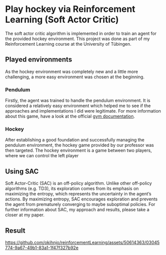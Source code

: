 # Play hockey via Reinforcement Learning (Soft Actor Critic)
The soft actor critic algorithm is implemented in order to train an agent for the provided hockey environment. 
This project was done as part of my Reinforcement Learning course at the University of Tübingen.

## Played environments
As the hockey environment was completely new and a little more challenging, a more easy environment was chosen at the beginning.

### Pendulum
Firstly, the agent was trained to handle the pendulum environment. It is considered a relatively easy environment which helped me to see if the approaches and implementations I did were legitimate.
For more information about this game, have a look at the official [gym documentation](https://www.gymlibrary.dev/environments/classic_control/pendulum/).

### Hockey
After establishing a good foundation and successfully managing the pendulum environment, the hockey game provided by our professor was then targeted.
The hockey environment is a game between two players, where we can control the left player

## Using SAC
Soft Actor-Critic (SAC) is an off-policy algorithm. Unlike other off-policy algorithms (e.g. TD3), its exploration comes from its emphasis on maximizing the entropy, which represents the uncertainty in the agent’s actions. By maximizing entropy, SAC encourages exploration and prevents the agent from prematurely converging to maybe suboptimal policies. For further information about SAC, my approach and results, please take a closer at my paper.

## Result

https://github.com/okihnjo/reinforcementLearning/assets/50614363/03045774-9a67-49b1-83a1-1f47f327b92e



